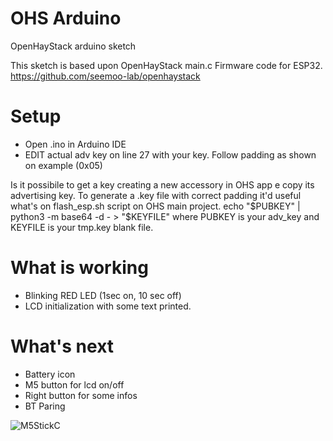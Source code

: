 # OHS Arduino
 OpenHayStack arduino sketch

This sketch is based upon OpenHayStack main.c Firmware code for ESP32.
https://github.com/seemoo-lab/openhaystack


# Setup
- Open .ino in Arduino IDE
- EDIT actual adv key on line 27 with your key. Follow padding as shown on example (0x05)

Is it possibile to get a key creating a new accessory in OHS app e copy its advertising key.
To generate a .key file with correct padding it'd useful what's on flash_esp.sh script on OHS main project.
    echo "$PUBKEY" | python3 -m base64 -d - > "$KEYFILE" where PUBKEY is your adv_key and KEYFILE is your tmp.key blank file.

# What is working
- Blinking RED LED (1sec on, 10 sec off)
- LCD initialization with some text printed.

# What's next
- Battery icon
- M5 button for lcd on/off
- Right button for some infos
- BT Paring 

![M5StickC](https://user-images.githubusercontent.com/14237462/122478870-76e51480-cfca-11eb-9ce0-593bfe8623aa.gif)


